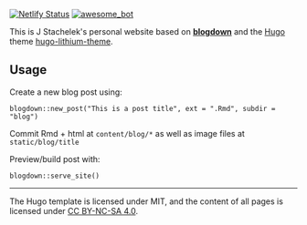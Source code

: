 [![Netlify Status](https://api.netlify.com/api/v1/badges/1880589c-045d-4161-8054-8f67b825512e/deploy-status)](https://app.netlify.com/sites/jsta/deploys) [![awesome_bot](https://github.com/rbind/jsta.rbind.io/actions/workflows/awesome_bot.yml/badge.svg)](https://github.com/rbind/jsta.rbind.io/actions/workflows/awesome_bot.yml)

This is J Stachelek's personal website based on [**blogdown**](https://github.com/rstudio/blogdown) and the [Hugo](https://gohugo.io) theme [hugo-lithium-theme](https://github.com/yihui/hugo-lithium-theme). 

## Usage

Create a new blog post using:

```
blogdown::new_post("This is a post title", ext = ".Rmd", subdir = "blog")
```

Commit Rmd + html at `content/blog/*` as well as image files at `static/blog/title`

Preview/build post with:

```
blogdown::serve_site()
```

---

The Hugo template is licensed under MIT, and the content of all pages is licensed under [CC BY-NC-SA 4.0](http://creativecommons.org/licenses/by-nc-sa/4.0/).
